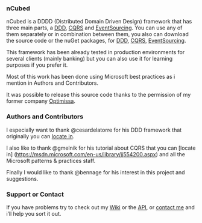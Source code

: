 ### nCubed
nCubed is a DDDD (Distributed Domain Driven Design) framework that has three main parts, a [DDD](https://en.wikipedia.org/wiki/Domain-driven_design), [CQRS](https://en.wikipedia.org/wiki/Command%E2%80%93query_separation#Command_Query_Responsibility_Segregation) and [EventSourcing](http://cqrs.wikidot.com/doc:event-sourcing). You can use any of them separately or in combination between them, you also can download the source code or the nuGet packages, for [DDD](https://www.nuget.org/packages/nCubed.Core/), [CQRS](https://www.nuget.org/packages/nCubed.CQRS/), [EventSourcing](https://www.nuget.org/packages/nCubed.ES/).

This framework has been already tested in production environments for several clients (mainly banking) but you can also use it for learning purposes if you prefer it.

Most of this work has been done using Microsoft best practices as i mention in Authors and Contributors.

It was possible to release this source code thanks to the permission of my former company [Optimissa](http://www.optimissa.net).


### Authors and Contributors
I especially want to thank @cesardelatorre for his DDD framework that originally you can [locate in](https://blogs.msdn.microsoft.com/cesardelatorre/2010/03/11/nuestro-nuevo-libro-guia-de-arquitectura-n-capas-ddd-net-4-0-y-aplicacion-ejemplo-en-disponibles-para-download-en-msdn-y-codeplex/).

I also like to thank @gmelnik for his tutorial about CQRS that you can [locate in] (https://msdn.microsoft.com/en-us/library/jj554200.aspx) and all the Microsoft patterns & practices staff.

Finally I would like to thank @bennage for his interest in this project and suggestions.


### Support or Contact
If you have problems try to check out my [Wiki](https://github.com/josuuribe/nCubed/wiki) or the [API](https://josuuribe.github.io/nCubed/API/1.0.0/), or [contact me](https://github.com/josuuribe/) and i’ll help you sort it out.